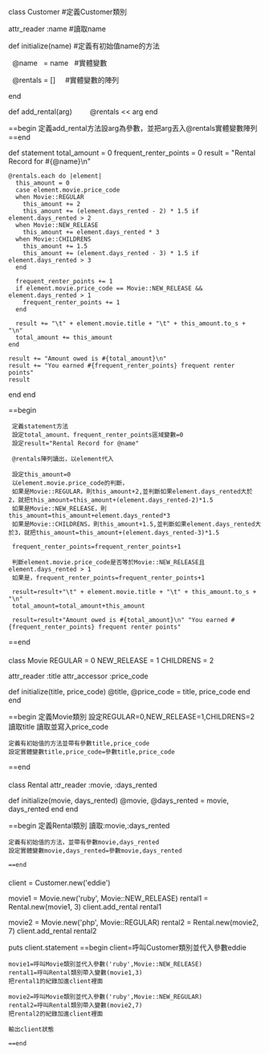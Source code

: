 class Customer 	 #定義Customer類別

  attr_reader :name 	#讀取name
  
  def initialize(name) 	#定義有初始值name的方法
  
    @name    = name  	#實體變數
    
    @rentals = []     	#實體變數的陣列
    
  end

  def add_rental(arg)       
   @rentals << arg
  end	
	
	
  
  ==begin
  定義add_rental方法設arg為參數，並把arg丟入@rentals實體變數陣列
	==end
 
 
 
 
 
 def statement
    total_amount = 0
    frequent_renter_points = 0
    result = "Rental Record for #{@name}\n"

    @rentals.each do |element|
      this_amount = 0
      case element.movie.price_code
      when Movie::REGULAR
        this_amount += 2
        this_amount += (element.days_rented - 2) * 1.5 if element.days_rented > 2
      when Movie::NEW_RELEASE
        this_amount += element.days_rented * 3
      when Movie::CHILDRENS
        this_amount += 1.5
        this_amount += (element.days_rented - 3) * 1.5 if element.days_rented > 3
      end

      frequent_renter_points += 1
      if element.movie.price_code == Movie::NEW_RELEASE && element.days_rented > 1
        frequent_renter_points += 1
      end

      result += "\t" + element.movie.title + "\t" + this_amount.to_s + "\n"
      total_amount += this_amount
    end

    result += "Amount owed is #{total_amount}\n"
    result += "You earned #{frequent_renter_points} frequent renter points"
    result
  end
end


 ==begin
	
	 定義statement方法
	 設定total_amount、frequent_renter_points區域變數=0
	 設定result="Rental Record for @name"
	 
	 @rentals陣列讀出，以element代入
	 
	 設定this_amount=0
	 以element.movie.price_code的判斷，
	 如果是Movie::REGULAR，則this_amount+2,並判斷如果element.days_rented大於2，就把this_amount=this_amount+(element.days_rented-2)*1.5
	 如果是Movie::NEW_RELEASE，則this_amount=this_amount+element.days_rented*3
	 如果是Movie::CHILDRENS，則this_amount+1.5,並判斷如果element.days_rented大於3，就把this_amount=this_amount+(element.days_rented-3)*1.5
	 
	 frequent_renter_points=frequent_renter_points+1
	 
	 判斷element.movie.price_code是否等於Movie::NEW_RELEASE且element.days_rented > 1
	 如果是，frequent_renter_points=frequent_renter_points+1
	 
	 result=result+"\t" + element.movie.title + "\t" + this_amount.to_s + "\n"
	 total_amount=total_amount+this_amount
	 
	 result=result+"Amount owed is #{total_amount}\n" "You earned #{frequent_renter_points} frequent renter points"
	 
	 
==end



####

class Movie
  REGULAR     = 0
  NEW_RELEASE = 1
  CHILDRENS   = 2

  attr_reader :title
  attr_accessor :price_code

  def initialize(title, price_code)
    @title, @price_code = title, price_code
  end
end


==begin
	定義Movie類別
	設定REGULAR=0,NEW_RELEASE=1,CHILDRENS=2
	讀取title
	讀取並寫入price_code
	
	定義有初始值的方法並帶有參數title,price_code
	設定實體變數title,price_code=參數title,price_code
	
==end

####

class Rental
  attr_reader :movie, :days_rented

  def initialize(movie, days_rented)
    @movie, @days_rented = movie, days_rented
  end
end

==begin
	定義Rental類別
	讀取:movie,:days_rented
	
	定義有初始值的方法，並帶有參數movie,days_rented
	設定實體變數movie,days_rented=參數movie,days_rented
	
	==end

####

client = Customer.new('eddie')

movie1 = Movie.new('ruby', Movie::NEW_RELEASE)
rental1 = Rental.new(movie1, 3)
client.add_rental rental1

movie2 = Movie.new('php', Movie::REGULAR)
rental2 = Rental.new(movie2, 7)
client.add_rental rental2

puts client.statement
==begin
	client=呼叫Customer類別並代入參數eddie
	
	movie1=呼叫Movie類別並代入參數('ruby',Movie::NEW_RELEASE)
	rental1=呼叫Rental類別帶入變數(movie1,3)
	把rental1的紀錄加進client裡面
	
	movie2=呼叫Movie類別並代入參數('ruby',Movie::NEW_REGULAR)
	rental2=呼叫Rental類別帶入變數(movie2,7)
	把rental2的紀錄加進client裡面
	
	輸出client狀態
	
	==end
